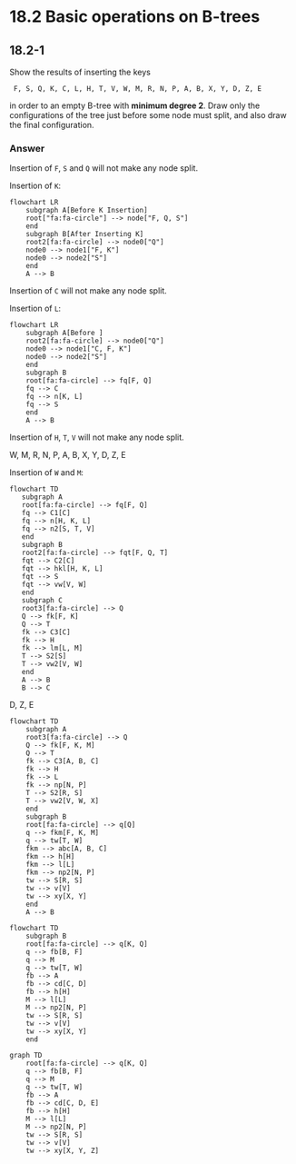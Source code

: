 # 18.2 Basic operations on B-trees

## 18.2-1

Show the results of inserting the keys

```text
 F, S, Q, K, C, L, H, T, V, W, M, R, N, P, A, B, X, Y, D, Z, E
```

in order to an empty B-tree with **minimum degree 2**. Draw only the configurations of the tree just before some node must split, and also draw the final configuration.

### Answer

Insertion of `F`, `S` and `Q` will not make any node split.

Insertion of `K`:

```mermaid
flowchart LR
    subgraph A[Before K Insertion]
    root["fa:fa-circle"] --> node["F, Q, S"]
    end
    subgraph B[After Inserting K]
    root2[fa:fa-circle] --> node0["Q"]
    node0 --> node1["F, K"]
    node0 --> node2["S"]
    end
    A --> B
```

Insertion of `C` will not make any node split.

Insertion of `L`:

```mermaid
flowchart LR
    subgraph A[Before ]
    root2[fa:fa-circle] --> node0["Q"]
    node0 --> node1["C, F, K"]
    node0 --> node2["S"]
    end
    subgraph B
    root[fa:fa-circle] --> fq[F, Q]
    fq --> C
    fq --> n[K, L]
    fq --> S
    end
    A --> B
```

Insertion of `H`, `T`, `V` will not make any node split.

 W, M, R, N, P, A, B, X, Y, D, Z, E

Insertion of `W` and `M`:

 ```mermaid
flowchart TD
    subgraph A
    root[fa:fa-circle] --> fq[F, Q]
    fq --> C1[C]
    fq --> n[H, K, L]
    fq --> n2[S, T, V]
    end
    subgraph B
    root2[fa:fa-circle] --> fqt[F, Q, T]
    fqt --> C2[C]
    fqt --> hkl[H, K, L]
    fqt --> S
    fqt --> vw[V, W]
    end
    subgraph C
    root3[fa:fa-circle] --> Q
    Q --> fk[F, K]
    Q --> T
    fk --> C3[C]
    fk --> H
    fk --> lm[L, M]
    T --> S2[S]
    T --> vw2[V, W]
    end
    A --> B
    B --> C
 ```

 D, Z, E

```mermaid
flowchart TD
    subgraph A
    root3[fa:fa-circle] --> Q
    Q --> fk[F, K, M]
    Q --> T
    fk --> C3[A, B, C]
    fk --> H
    fk --> L
    fk --> np[N, P]
    T --> S2[R, S]
    T --> vw2[V, W, X]
    end
    subgraph B
    root[fa:fa-circle] --> q[Q]
    q --> fkm[F, K, M]
    q --> tw[T, W]
    fkm --> abc[A, B, C]
    fkm --> h[H]
    fkm --> l[L]
    fkm --> np2[N, P]
    tw --> S[R, S]
    tw --> v[V]
    tw --> xy[X, Y]
    end
    A --> B
```

```mermaid
flowchart TD
    subgraph B
    root[fa:fa-circle] --> q[K, Q]
    q --> fb[B, F]
    q --> M
    q --> tw[T, W]
    fb --> A
    fb --> cd[C, D]
    fb --> h[H]
    M --> l[L]
    M --> np2[N, P]
    tw --> S[R, S]
    tw --> v[V]
    tw --> xy[X, Y]
    end
```

```mermaid
graph TD
    root[fa:fa-circle] --> q[K, Q]
    q --> fb[B, F]
    q --> M
    q --> tw[T, W]
    fb --> A
    fb --> cd[C, D, E]
    fb --> h[H]
    M --> l[L]
    M --> np2[N, P]
    tw --> S[R, S]
    tw --> v[V]
    tw --> xy[X, Y, Z]
```
